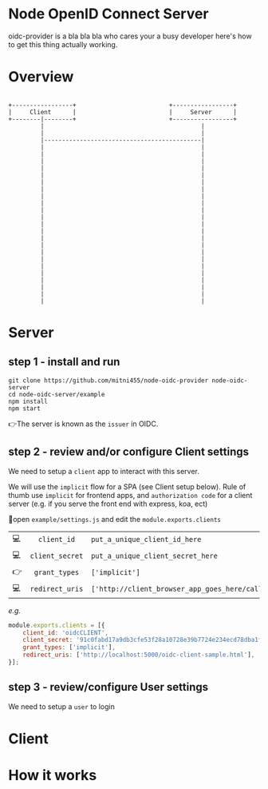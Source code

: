 # Node OpenID Connect Server 

oidc-provider is a bla bla bla who cares your a busy developer here's how to get this thing actually working.

# Overview
```
                                                                  
+-----------------+                          +-----------------+  
|     Client      |                          |     Server      |  
+--------|--------+                          +-----------------+  
         |                                            |           
         |                                            |           
         |--------------------------------------------|           
         |                                            |           
         |                                            |           
         |                                            |           
         |                                            |           
         |                                            |           
         |                                            |           
         |                                            |           
         |                                            |           
         |                                            |          
         |                                            |           
         |                                            |           
         |                                            |           
         |                                            |           
         |                                            |           
         |                                            |           
         |                                            |           
         |                                            |           
         |                                            |           
         |                                            |           
         |                                            |           
         |                                            |           
         |                                            |           
         |                                            |           
```

# Server
## step 1 - install and run
```
git clone https://github.com/mitni455/node-oidc-provider node-oidc-server 
cd node-oidc-server/example
npm install
npm start
```

👉The server is known as the `issuer` in OIDC. 

## step 2 - review and/or configure Client settings
We need to setup a `client` app to interact with this server. 

We will use the `implicit` flow for a SPA (see Client setup below). Rule of thumb use `implicit` for frontend apps, and `authorization code` for a client server (e.g. if you serve the front end with express, koa, ect)

👻open `example/settings.js` and edit the `module.exports.clients`

|     |                 |       |
| --- |:---------------:| ----- |
| 💻  | `client_id`     | `put_a_unique_client_id_here` 
| 💻  | `client_secret` | `put_a_unique_client_secret_here`
| 👉  | `grant_types`   | `['implicit']`
| 💻  | `redirect_uris` | `['http://client_browser_app_goes_here/callback_handler_page.html']` 


*e.g.* 
``` javascript
module.exports.clients = [{
    client_id: 'oidcCLIENT',
    client_secret: '91c0fabd17a9db3cfe53f28a10728e39b7724e234ecd78dba1fb05b909fb4ed98c476afc50a634d52808ad3cb2ea744bc8c3b45b7149ec459b5c416a6e8db242',
    grant_types: ['implicit'],
    redirect_uris: ['http://localhost:5000/oidc-client-sample.html'],
}];
```


## step 3 - review/configure User settings
We need to setup a `user` to login 



# Client

# How it works 


